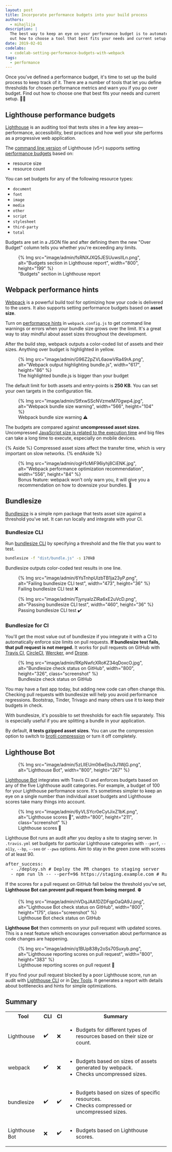 ```yaml
---
layout: post
title: Incorporate performance budgets into your build process
authors:
  - mihajlija
description: |
  The best way to keep an eye on your performance budget is to automate it. Find
  out how to choose a tool that best fits your needs and current setup.
date: 2019-02-01
codelabs:
  - codelab-setting-performance-budgets-with-webpack
tags:
  - performance
---
```


Once you've defined a performance budget, it's time to set up the build process
to keep track of it. There are a number of tools that let you define thresholds
for chosen performance metrics and warn you if you go over budget. Find out
how to choose one that best fits your needs and current setup. 🕵️‍♀️


## Lighthouse performance budgets

[Lighthouse](https://developers.google.com/web/tools/lighthouse/) is an auditing tool that tests sites in a few key areas—performance, accessibility, best practices and how well your site performs as a progressive web application.

The [command line version](https://developers.google.com/web/tools/lighthouse/#cli) of Lighthouse (v5+) supports setting [performance budgets](https://developers.google.com/web/tools/lighthouse/audits/budgets) based on:

- resource size
- resource count

You can set budgets for any of the following resource types:
- `document`
- `font`
- `image`
- `media`
- `other`
- `script`
- `stylesheet`
- `third-party`
- `total`

Budgets are set in a JSON file and after defining them the new "Over Budget" column tells you whether you're exceeding any limits.

<figure>
  {% Img src="image/admin/fsRNXJXQ5JESUuwsIlLn.png", alt="Budgets section in Lighthouse report", width="800", height="199" %}
  <figcaption>
    "Budgets" section in Lighthouse report
  </figcaption>
</figure>

## Webpack performance hints

[Webpack](/webpack/) is a powerful build tool for optimizing how your code is delivered to the users. It also supports setting performance budgets based on **asset size**.

Turn on [performance hints](https://webpack.js.org/configuration/performance/) in `webpack.config.js` to get command line warnings or errors when your bundle size grows over the limit. It's a great way to stay mindful about asset sizes throughout the development.

After the build step, webpack outputs a color-coded list of assets and their sizes. Anything over budget is highlighted in yellow.

<figure>
  {% Img src="image/admin/G96Z2pZVL6aowVRa49rA.png", alt="Webpack output highlighting bundle.js", width="617", height="86" %}
  <figcaption>
    The highlighted bundle.js is bigger than your budget
  </figcaption>
</figure>

The default limit for both assets and entry-points is **250 KB**. You can set your own targets in the configuration file.

<figure>
  {% Img src="image/admin/StfxwSScNVzmeM70gwp4.jpg", alt="Webpack bundle size warning", width="566", height="104" %}
  <figcaption>
    Webpack bundle size warning ⚠️
  </figcaption>
</figure>

The budgets are compared against **uncompressed asset sizes**. Uncompressed [JavaScript size is related to the execution time](https://v8.dev/blog/cost-of-javascript-2019) and big files can take a long time to execute, especially on mobile devices.

{% Aside %}
Compressed asset sizes affect the transfer time, which is very important on slow networks.
{% endAside %}

<figure>
  {% Img src="image/admin/ogH1cMiF96iyhj8CiENK.jpg", alt="Webpack performance optimization recommendation", width="556", height="84" %}
  <figcaption>
    Bonus feature: webpack won’t only warn you, it will give you a recommendation on how to downsize your bundles. 💁
  </figcaption>
</figure>

## Bundlesize

[Bundlesize](https://github.com/siddharthkp/bundlesize) is a simple npm package that tests asset size against a threshold you've set. It can run locally and integrate with your CI.

### Bundlesize CLI

Run [bundlesize CLI](https://github.com/siddharthkp/bundlesize#cli) by specifying a threshold and the file that you want to test.

```bash
bundlesize -f "dist/bundle.js" -s 170kB
```

Bundlesize outputs color-coded test results in one line.

<figure>
  {% Img src="image/admin/6YsTnhpUlzbTB1ja23yP.png", alt="Failing bundlesize CLI test", width="473", height="36" %}
  <figcaption>
    Failing bundlesize CLI test ❌
  </figcaption>
</figure>

<figure>
  {% Img src="image/admin/TjynyaIzZlRa6xE2uVcD.png", alt="Passing bundlesize CLI test", width="460", height="36" %}
  <figcaption>
    Passing bundlesize CLI test ✔️
  </figcaption>
</figure>

### Bundlesize for CI

You'll get the most value out of bundlesize if you integrate it with a CI to automatically enforce size limits on pull requests. **If bundlesize test fails, that pull request is not merged.** It works for pull requests on GitHub with [Travis CI](https://travis-ci.org/), [CircleCI](https://circleci.com/), [Wercker](http://www.wercker.com/), and [Drone](http://readme.drone.io/).

<figure>
  {% Img src="image/admin/RKpNwfcXRoKZ34qDoxcO.jpg", alt="Bundlesize check status on GitHub", width="800", height="326", class="screenshot" %}
  <figcaption>
    Bundlesize check status on GitHub
  </figcaption>
</figure>

You may have a fast app today, but adding new code can often change this. Checking pull requests with bundlesize will help you avoid performance regressions. Bootstrap, Tinder, Trivago and many others use it to keep their budgets in check.

With bundlesize, it's possible to set thresholds for each file separately. This is especially useful if you are splitting a bundle in your application.

By default, **it tests gzipped asset sizes**. You can use the compression option to switch to [brotli compression](https://css-tricks.com/brotli-static-compression/) or turn it off completely.

## Lighthouse Bot

<figure>
  {% Img src="image/admin/5zLlIEUm06wEbu3J1WjG.png", alt="Lighthouse Bot", width="800", height="267" %}
  <figcaption>
  </figcaption>
</figure>

[Lighthouse Bot](https://github.com/ebidel/lighthouse-ci) integrates with Travis CI and enforces budgets based on any of the five Lighthouse audit categories. For example, a budget of 100 for your Lighthouse performance score. It's sometimes simpler to keep an eye on a single number than individual asset budgets and Lighthouse scores take many things into account.

<figure>
  {% Img src="image/admin/6yVLSYcr0eCytJixZ1bK.png", alt="Lighthouse scores 💯", width="800", height="211", class="screenshot" %}
  <figcaption>
    Lighthouse scores 💯
  </figcaption>
</figure>

Lighthouse Bot runs an audit after you deploy a site to staging server. In `.travis.yml` set budgets for particular Lighthouse categories with `--perf`, `--a11y`, `--bp`, `--seo` or `--pwa` options. Aim to stay in the green zone with scores of at least 90.

<pre class="prettyprint">
after_success:
  - ./deploy.sh # Deploy the PR changes to staging server
  - npm run lh -- --perf=96 https://staging.example.com # Run Lighthouse test
</pre>

If the scores for a pull request on GitHub fall below the threshold you've set, **Lighthouse Bot can prevent pull request from being merged**. ⛔

<figure>
  {% Img src="image/admin/nVDqJAA1DZDFqpOaQA9J.png", alt="Lighthouse Bot check status on GitHub", width="800", height="175", class="screenshot" %}
  <figcaption>
    Lighthouse Bot check status on GitHub
  </figcaption>
</figure>

**Lighthouse Bot** then comments on your pull request with updated scores. This is a neat feature which encourages conversation about performance as code changes are happening.

<figure>
  {% Img src="image/admin/q1BUp838y2oSs70Suxyb.png", alt="Lighthouse reporting scores on pull request", width="800", height="383" %}
  <figcaption>
    Lighthouse reporting scores on pull request 💬
  </figcaption>
</figure>

If you find your pull request blocked by a poor Lighthouse score, run an audit with [Lighthouse CLI](https://developers.google.com/web/tools/lighthouse/#cli) or in [Dev Tools](https://developers.google.com/web/tools/lighthouse/#devtools). It generates a report with details about bottlenecks and hints for simple optimizations.

## Summary

<div class="table-wrapper">
  <table>
    <tr>
      <th>Tool</th>
      <th>CLI</th>
      <th>CI</th>
      <th>Summary</th>
    </tr>
    <tr>
      <td>Lighthouse</td>
      <td>✔️</td>
      <td>❌</td>
      <td>
        <ul>
          <li>Budgets for different types of resources based on their size or count.</li>
        </ul>
      </td>
    </tr>
    <tr>
      <td>webpack</td>
      <td>✔️</td>
      <td>❌</td>
      <td>
        <ul>
          <li>Budgets based on sizes of assets generated by webpack.</li>
          <li>Checks uncompressed sizes.</li>
        </ul>
      </td>
    </tr>
    <tr>
      <td>bundlesize</td>
      <td>✔️</td>
      <td>✔️</td>
      <td>
        <ul>
          <li>Budgets based on sizes of specific resources.</li>
          <li>Checks compressed or uncompressed sizes.</li>
        </ul>
      </td>
    </tr>
    <tr>
      <td>Lighthouse Bot</td>
      <td>❌</td>
      <td>✔️</td>
      <td>
        <ul>
          <li>Budgets based on Lighthouse scores.</li>
        </ul>
      </td>
    </tr>
  </table>
</div>
